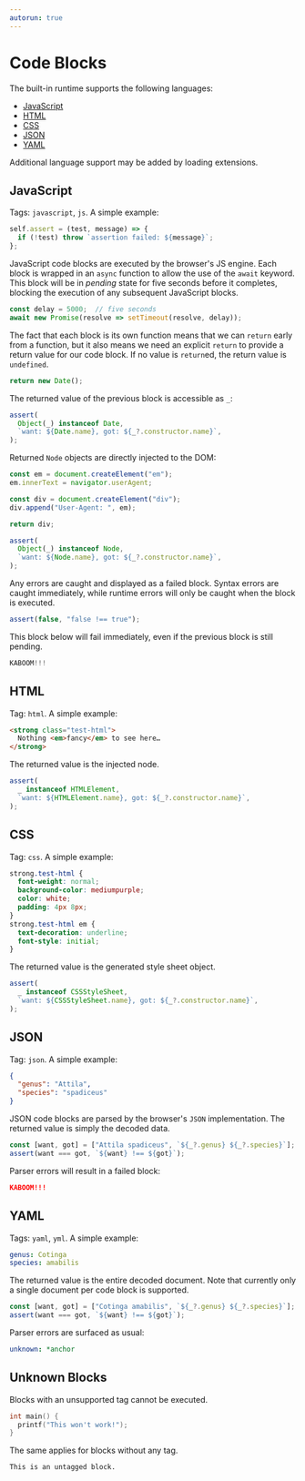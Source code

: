 ```yaml
---
autorun: true
---
```


# Code Blocks

The built-in runtime supports the following languages:

- [JavaScript](#javascript)
- [HTML](#html)
- [CSS](#css)
- [JSON](#json)
- [YAML](#yaml)

Additional language support may be added by loading extensions.

## JavaScript

Tags: `javascript`, `js`. A simple example:

```js
self.assert = (test, message) => {
  if (!test) throw `assertion failed: ${message}`;
};
```

JavaScript code blocks are executed by the browser's JS engine. Each block is
wrapped in an `async` function to allow the use of the `await` keyword. This
block will be in _pending_ state for five seconds before it completes, blocking
the execution of any subsequent JavaScript blocks.

```js
const delay = 5000;  // five seconds
await new Promise(resolve => setTimeout(resolve, delay));
```

The fact that each block is its own function means that we can `return` early
from a function, but it also means we need an explicit `return` to provide a
return value for our code block. If no value is `return`ed, the return value is
`undefined`.

```js
return new Date();
```

The returned value of the previous block is accessible as `_`:

```js
assert(
  Object(_) instanceof Date,
  `want: ${Date.name}, got: ${_?.constructor.name}`,
);
```

Returned `Node` objects are directly injected to the DOM:

```js
const em = document.createElement("em");
em.innerText = navigator.userAgent;

const div = document.createElement("div");
div.append("User-Agent: ", em);

return div;
```

```js
assert(
  Object(_) instanceof Node,
  `want: ${Node.name}, got: ${_?.constructor.name}`,
);
```

Any errors are caught and displayed as a failed block. Syntax errors are caught
immediately, while runtime errors will only be caught when the block is
executed.

```js
assert(false, "false !== true");
```

This block below will fail immediately, even if the previous block is still
pending.

```js
KABOOM!!!
```

## HTML

Tag: `html`. A simple example:

```html
<strong class="test-html">
  Nothing <em>fancy</em> to see here…
</strong>
```

The returned value is the injected node.

```js
assert(
  _ instanceof HTMLElement,
  `want: ${HTMLElement.name}, got: ${_?.constructor.name}`,
);
```

## CSS

Tag: `css`. A simple example:

```css
strong.test-html {
  font-weight: normal;
  background-color: mediumpurple;
  color: white;
  padding: 4px 8px;
}
strong.test-html em {
  text-decoration: underline;
  font-style: initial;
}
```

The returned value is the generated style sheet object.

```js
assert(
  _ instanceof CSSStyleSheet,
  `want: ${CSSStyleSheet.name}, got: ${_?.constructor.name}`,
);
```

## JSON

Tag: `json`. A simple example:

```json
{
  "genus": "Attila",
  "species": "spadiceus"
}
```

JSON code blocks are parsed by the browser's `JSON` implementation. The
returned value is simply the decoded data.

```js
const [want, got] = ["Attila spadiceus", `${_?.genus} ${_?.species}`];
assert(want === got, `${want} !== ${got}`);
```

Parser errors will result in a failed block:

```json
KABOOM!!!
```

## YAML

Tags: `yaml`, `yml`. A simple example:

```yaml
genus: Cotinga
species: amabilis
```

The returned value is the entire decoded document. Note that currently only a
single document per code block is supported.

```js
const [want, got] = ["Cotinga amabilis", `${_?.genus} ${_?.species}`];
assert(want === got, `${want} !== ${got}`);
```

Parser errors are surfaced as usual:

```yaml
unknown: *anchor
```

## Unknown Blocks

Blocks with an unsupported tag cannot be executed.

```c
int main() {
  printf("This won't work!");
}
```

The same applies for blocks without any tag.

```
This is an untagged block.
```
